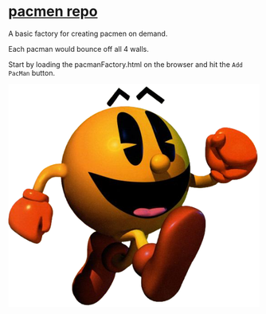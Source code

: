 # <a href="https://github.com/23h1/pacmen"> pacmen repo </a>
A basic factory for creating pacmen on demand.

Each pacman would bounce off all 4 walls.

Start by loading the pacmanFactory.html on the browser and hit the `Add PacMan` button.

<img src="./images/pac_man_3d.png">

